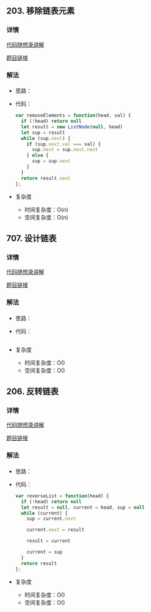 ## 203. 移除链表元素

### 详情

[代码随想录讲解](https://programmercarl.com/0203.%E7%A7%BB%E9%99%A4%E9%93%BE%E8%A1%A8%E5%85%83%E7%B4%A0.html)

[题目链接](https://leetcode.cn/problems/remove-linked-list-elements/description/)

### 解法

####

- 思路：

- 代码：

  ```js
  var removeElements = function(head, val) {
    if (!head) return null
    let result = new ListNode(null, head)
    let sup = result
    while (sup.next) {
      if (sup.next.val === val) {
        sup.next = sup.next.next
      } else {
        sup = sup.next
      }
    }
    return result.next
  };
  ```

- 复杂度

  - 时间复杂度：O(n)
  - 空间复杂度：O(n)


## 707. 设计链表

### 详情

[代码随想录讲解](https://programmercarl.com/0707.%E8%AE%BE%E8%AE%A1%E9%93%BE%E8%A1%A8.html)

[题目链接](https://leetcode.cn/problems/design-linked-list/description/)

### 解法

####

- 思路：

- 代码：

  ```js

  ```

- 复杂度

  - 时间复杂度：O()
  - 空间复杂度：O()


## 206. 反转链表

### 详情

[代码随想录讲解](https://programmercarl.com/0206.%E7%BF%BB%E8%BD%AC%E9%93%BE%E8%A1%A8.html)

[题目链接](https://leetcode.cn/problems/reverse-linked-list/description/)

### 解法

####

- 思路：

- 代码：

  ```js
  var reverseList = function(head) {
    if (!head) return null
    let result = null, current = head, sup = null
    while (current) {
      sup = current.next

      current.next = result

      result = current

      current = sup
    }
    return result
  };
  ```

- 复杂度

  - 时间复杂度：O()
  - 空间复杂度：O()
